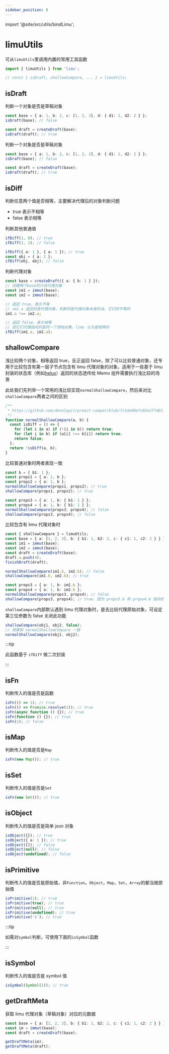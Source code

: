 ```yaml
---
sidebar_position: 8
---
```


import '@site/src/utils/bindLimu';

# limuUtils

可从`limuUtils`里调用内置的常用工具函数

```ts
import { limuUtils } from 'limu';

// const { isDraft, shallowCompare, ... } = limuUtils;
```

## isDraft

判断一个对象是否是草稿对象

```ts
const base = { a: 1, b: 2, c: [1, 2, 3], d: { d1: 1, d2: 2 } };
isDraft(base); // false

const draft = createDraft(base);
isDraft(draft); // true
```

判断一个对象是否是草稿对象

```ts
const base = { a: 1, b: 2, c: [1, 2, 3], d: { d1: 1, d2: 2 } };
isDraft(base); // false

const draft = createDraft(base);
isDraft(draft); // true
```

## isDiff

判断任意两个值是否相等，主要解决代理后的对象判断问题

- true 表示不相等
- false 表示相等

判断其他普通值

```ts
ifDiff(1, 0); // true
ifDiff(1, 1); // false

ifDiff({ a: 1 }, { a: 1 }); // true
const obj = { a: 1 };
ifDiff(obj, obj); // false
```

判断代理对象

```ts
const base = createDraft({ a: { b: 1 } });
// 创建两个base的只读代理对象
const im1 = immut(base);
const im2 = immut(base);

// 返回 true，表示不等
// im1.a 返回的是代理对象，判断的是代理对象本身的话，它们的不等的
im1.a !== im2.a;

// 返回 false，表示相等
// 因它们代理指向的是同一个原始对象，limu 认为是相等的
ifDiff(im1.a, im2.a);
```

## shallowCompare

浅比较两个对象，相等返回 true，反正返回 false，除了可以比较普通对象，还专用于比较包含有第一层子节点包含有 limu 代理对象的对象，适用于一些基于 limu 封装的状态库（例如[helux](https://github.com/heluxjs/helux)）返回的状态透传给 Memo 组件需要执行浅比较的场景

此处我们先列举一个常用的浅比较实现`normalShallowCompare`，然后来对比`shallowCompare`两者之间的区别

```ts
/**
 * https://github.com/developit/preact-compat/blob/7c5de00e7c85e2ffd011bf3af02899b63f699d3a/src/index.js#L349
 */
function normalShallowCompare(a, b) {
  const isDiff = () => {
    for (let i in a) if (!(i in b)) return true;
    for (let i in b) if (a[i] !== b[i]) return true;
    return false;
  };
  return !isDiff(a, b);
}
```

比较普通对象时两者表现一致

```ts
const b = { b1: 1 };
const props1 = { a: 1, b };
const props2 = { a: 1, b };
normalShallowCompare(props1, props2); // true
shallowCompare(props1, props2); // true

const props3 = { a: 1, b: { b1: 1 } };
const props4 = { a: 1, b: { b1: 1 } };
normalShallowCompare(props3, props4); // false
shallowCompare(props3, props4); // false
```

比较包含有 limu 代理对象时

```ts
const { shallowCompare } = limuUtils;
const base = { a: [1, 2, 3], b: { b1: 1, b2: 2, c: { c1: 1, c2: 2 } } };
const im1 = immut(base);
const im2 = immut(base);
const draft = createDraft(base);
draft.a.push(4);
finishDraft(draft);

normalShallowCompare(im1.b, im2.b); // false
shallowCompare(im1.b, im2.b); // true

const props3 = { a: 1, b: im1.b };
const props4 = { a: 1, b: im2.b };
normalShallowCompare(props3, props4); // false
shallowCompare(props3, props4); // true，因为 props3.b 和 props4.b 指向的同一个原始对象
```

`shallowCompare`内部默认遇到 limu 代理对象时，是去比较代理原始对象，可设定第三位参数为 false 关闭此功能

```ts
shallowCompare(obj1, obj2, false);
// 效果和 normalShallowCompare 一致
normalShallowCompare(obj1, obj2);
```

:::tip

此函数基于 `ifDiff` 做二次封装

:::

## isFn

判断传入的值是否是函数

```ts
isFn(() => 1); // true
isFn(() => Promise.resolve(1)); // true
isFn(async function () {}); // true
isFn(function () {}); // true
isFn(1); // false
```

## isMap

判断传入的值是否是`Map`

```ts
isFn(new Map()); // true
```

## isSet

判断传入的值是否是`Set`

```ts
isFn(new Set()); // true
```

## isObject

判断传入的值是否是简单 json 对象

```ts
isObject({}); // true
isObject({ a: 1 }); // true
isObject([]); // false
isObject(null); // false
isObject(undefined); // false
```

## isPrimitive

判断传入的值是否是原始值，非`Function`，`Object`，`Map`，`Set`，`Array`的都当做原始值

```ts
isPrimitive(1); // true
isPrimitive(true); // true
isPrimitive(null); // true
isPrimitive(undefined); // true
isPrimitive('s'); // true
```

:::tip

如需对`symbol`判断，可使用下面的`isSymbol`函数

:::

## isSymbol

判断传入的值是否是 symbol 值

```ts
isSymbol(Symbol(1)); // true
```

## getDraftMeta

获取 limu 代理对象（草稿对象）对应的元数据

```ts
const base = { a: [1, 2, 3], b: { b1: 1, b2: 2, c: { c1: 1, c2: 2 } } };
const im = immut(base);
const draft = createDraft(base);

getDraftMeta(im);
getDraftMeta(draft);
```
